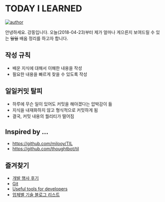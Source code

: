 # TODAY I LEARNED
[![author](https://img.shields.io/badge/author-greatfarmer-f28da5.svg)](https://github.com/greatfarmer)

안녕하세요. 강뚱입니다. 오늘(2018-04-23)부터 제가 얼마나 게으른지 보여드릴 수 있는 ~~일일~~ 배움 정리를 하고자 합니다.

## 작성 규칙
- 배운 지식에 대해서 이해한 내용을 작성
- 필요한 내용을 빠르게 찾을 수 있도록 작성

## 일일커밋 탈피
- 하루에 무슨 일이 있어도 커밋을 해야겠다는 압박감이 듦
- 지식을 내재화하지 않고 형식적으로 커밋하게 됨
- 결국, 커밋 내용의 퀄리티가 떨어짐

## Inspired by ...
* https://github.com/milooy/TIL
* https://github.com/thoughtbot/til

## 즐겨찾기
- [개발 행사 후기](Review\Review.md)
- [Git](Git/Git.md)
- [Useful tools for developers](Tip/Tip-Tools.md)
- [업체별 기술 블로그 리스트](Tip/Tip-EnterpriseTechBlog.md)

